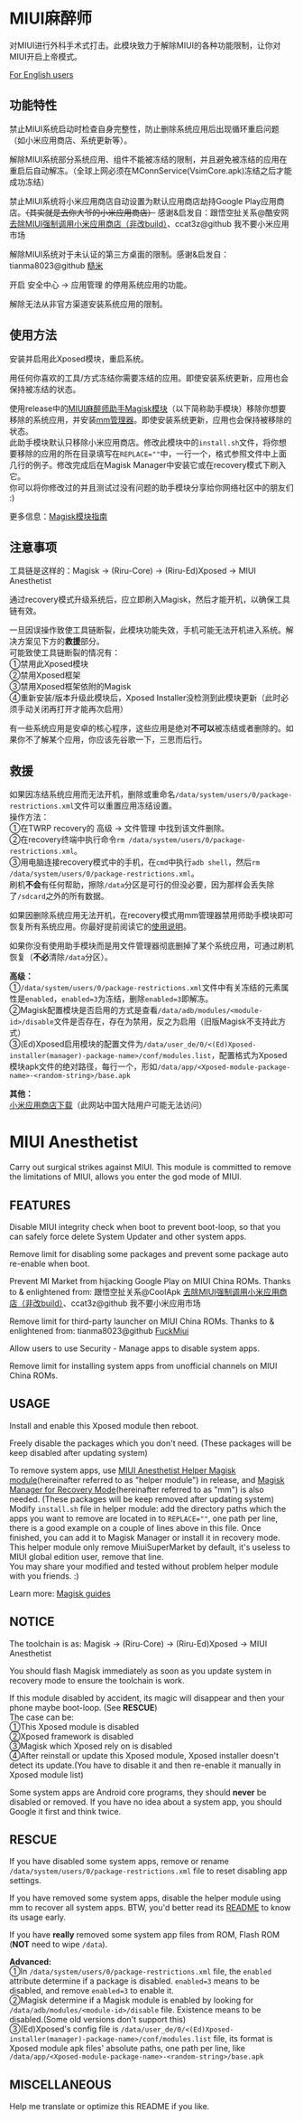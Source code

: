 # MIUI麻醉师
对MIUI进行外科手术式打击。此模块致力于解除MIUI的各种功能限制，让你对MIUI开启上帝模式。

[For English users](#EN)

## 功能特性
禁止MIUI系统启动时检查自身完整性，防止删除系统应用后出现循环重启问题（如小米应用商店、系统更新等）。

解除MIUI系统部分系统应用、组件不能被冻结的限制，并且避免被冻结的应用在重启后自动解冻。（全球上网必须在MConnService(VsimCore.apk)冻结之后才能成功冻结）

禁止MIUI系统将小米应用商店自动设置为默认应用商店劫持Google Play应用商店。~~（其实就是去你大爷的小米应用商店）~~  感谢&启发自：跟悟空扯关系@酷安网 [去除MIUI强制调用小米应用商店（非改build）](https://www.coolapk.com/feed/8492730?shareKey=MjM2ODkyMTI5Zjg4NWNlZDJhMzI~)、ccat3z@github 我不要小米应用市场

解除MIUI系统对于未认证的第三方桌面的限制。感谢&启发自：tianma8023@github [糙米](https://github.com/neoblackxt/FuckMiui) 

开启 安全中心 -> 应用管理 的停用系统应用的功能。

解除无法从非官方渠道安装系统应用的限制。

## 使用方法
安装并启用此Xposed模块，重启系统。

用任何你喜欢的工具/方式冻结你需要冻结的应用。即使安装系统更新，应用也会保持被冻结的状态。

使用release中的[MIUI麻醉师助手Magisk模块](https://github.com/neoblackxt/MIUIAnesthetist/releases/download/v2.0/MIUIAnesthetistHelperMagiskModule.zip)（以下简称助手模块）移除你想要移除的系统应用，并安装[mm管理器](https://github.com/Magisk-Modules-Repo/mm)。即使安装系统更新，应用也会保持被移除的状态。<br>
此助手模块默认只移除小米应用商店。修改此模块中的`install.sh`文件，将你想要移除的应用的所在目录填写在`REPLACE=""`中，一行一个，格式参照文件中上面几行的例子。修改完成后在Magisk Manager中安装它或在recovery模式下刷入它。<br>
你可以将你修改过的并且测试过没有问题的助手模块分享给你网络社区中的朋友们 :)


更多信息：[Magisk模块指南](https://topjohnwu.github.io/Magisk/guides.html#remove-folders)

## 注意事项
工具链是这样的：Magisk -> (Riru-Core) -> (Riru-Ed)Xposed -> MIUI Anesthetist

通过recovery模式升级系统后，应立即刷入Magisk，然后才能开机，以确保工具链有效。

一旦因误操作致使工具链断裂，此模块功能失效，手机可能无法开机进入系统。解决方案见下方的**救援**部分。<br>
可能致使工具链断裂的情况有：<br>
①禁用此Xposed模块<br>
②禁用Xposed框架<br>
③禁用Xposed框架依附的Magisk<br>
④重新安装/版本升级此模块后，Xposed Installer没检测到此模块更新（此时必须手动关闭再打开才能再次启用）

有一些系统应用是安卓的核心程序，这些应用是绝对**不可以**被冻结或者删除的。如果你不了解某个应用，你应该先谷歌一下，三思而后行。

## 救援
如果因冻结系统应用而无法开机，删除或重命名`/data/system/users/0/package-restrictions.xml`文件可以重置应用冻结设置。<br>
操作方法：<br>
①在TWRP recovery的 高级 -> 文件管理 中找到该文件删除。<br>
②在recovery终端中执行命令`rm /data/system/users/0/package-restrictions.xml`。<br>
③用电脑连接recovery模式中的手机，在`cmd`中执行`adb shell`，然后`rm /data/system/users/0/package-restrictions.xml`。<br>
刷机**不会**有任何帮助，擦除`/data`分区是可行的但没必要，因为那样会丢失除了`/sdcard`之外的所有数据。

如果因删除系统应用无法开机，在recovery模式用mm管理器禁用师助手模块即可恢复所有系统应用。你最好提前阅读它的[使用说明](https://github.com/Magisk-Modules-Repo/mm/blob/master/README.md)。

如果你没有使用助手模块而是用文件管理器彻底删掉了某个系统应用，可通过刷机恢复（**不必**清除`/data`分区）。

**高级：**<br>
①`/data/system/users/0/package-restrictions.xml`文件中有关冻结的元素属性是`enabled`，`enabled=3`为冻结，删除`enabled=3`即解冻。<br>
②Magisk配置模块是否启用的方式是查看`/data/adb/modules/<module-id>/disable`文件是否存在，存在为禁用，反之为启用（旧版Magisk不支持此方式）<br>
③(Ed)Xposed启用模块的配置文件为`/data/user_de/0/<(Ed)Xposed-installer(manager)-package-name>/conf/modules.list`，配置格式为Xposed模块apk文件的绝对路径，每行一个，形如`/data/app/<Xposed-module-package-name>-<random-string>/base.apk`<br>


**其他：**<br>
[小米应用商店下载](http://apkpure.co/xiaomi-market-com-xiaomi-market/)（此网站中国大陆用户可能无法访问）


# <a id="EN"></a>MIUI Anesthetist
Carry out surgical strikes against MIUI.  This module is committed to remove the limitations of MIUI, allows you enter the god mode of MIUI.

## FEATURES
Disable MIUI integrity check when boot to prevent boot-loop, so that you can safely force delete System Updater and other system apps.

Remove limit for disabling some packages and prevent some package auto re-enable when boot.

Prevent MI Market from hijacking Google Play on MIUI China ROMs. Thanks to & enlightened from: 跟悟空扯关系@CoolApk [去除MIUI强制调用小米应用商店（非改build）](https://www.coolapk.com/feed/8492730?shareKey=MjM2ODkyMTI5Zjg4NWNlZDJhMzI~)、ccat3z@github 我不要小米应用市场

Remove limit for third-party launcher on MIUI China ROMs. Thanks to & enlightened from: tianma8023@github [FuckMiui](https://github.com/neoblackxt/FuckMiui)

Allow users to use Security - Manage apps to disable system apps.

Remove limit for installing system apps from unofficial channels on MIUI China ROMs.

## USAGE
Install and enable this Xposed module then reboot.

Freely disable the packages which you don't need. (These packages will be keep disabled after updating system)

To remove system apps, use [MIUI Anesthetist Helper Magisk module](https://github.com/neoblackxt/MIUIAnesthetist/releases/download/v2.0/MIUIAnesthetistHelperMagiskModule.zip)(hereinafter referred to as "helper module") in release, and [Magisk Manager for Recovery Mode](https://github.com/Magisk-Modules-Repo/mm)(hereinafter referred to as "mm") is also needed. (These packages will be keep removed after updating system)<br>
Modify `install.sh` file in helper module: add the directory paths which the apps you want to remove are located in to `REPLACE=""`, one path per line, there is a good example on a couple of lines above in this file. Once finished, you can add it to Magisk Manager or install it in recovery mode.<br>
This helper module only remove MiuiSuperMarket by default, it's useless to MIUI global edition user, remove that line.<br>
You may share your modified and tested without problem helper module with you friends. :)

Learn more: [Magisk guides](https://topjohnwu.github.io/Magisk/guides.html#remove-folders)

## NOTICE
The toolchain is as: Magisk -> (Riru-Core) -> (Riru-Ed)Xposed -> MIUI Anesthetist

You should flash Magisk immediately as soon as you update system in recovery mode to ensure the toolchain is work.

If this module disabled by accident, its magic will disappear and then your phone maybe boot-loop. (See **RESCUE**)<br>
The case can be:<br>
①This Xposed module is disabled<br>
②Xposed framework is disabled<br>
③Magisk which Xposed rely on is disabled<br>
④After reinstall or update this Xposed module, Xposed installer doesn't detect its update.(You have to disable it and then re-enable it manually in Xposed module list)

Some system apps are Android core programs, they should **never** be disabled or removed. If you have no idea about a system app, you should Google it first and think twice. 

## RESCUE
If you have disabled some system apps, remove or rename `/data/system/users/0/package-restrictions.xml` file to reset disabling app settings.

If you have removed some system apps, disable the helper module using mm to recover all system apps. BTW, you'd better read its [README](https://github.com/Magisk-Modules-Repo/mm/blob/master/README.md) to know its usage early.

If you have **really** removed some system app files from ROM, Flash ROM (**NOT** need to wipe `/data`).

**Advanced:**<br>
①In `/data/system/users/0/package-restrictions.xml` file, the `enabled` attribute determine if a package is disabled. `enabled=3` means to be disabled, and remove `enabled=3` to enable it.<br>
②Magisk determine if a Magisk module is enabled by looking for `/data/adb/modules/<module-id>/disable` file. Existence means to be disabled.(Some old versions don't support this)<br>
③(Ed)Xposed's config file is `/data/user_de/0/<(Ed)Xposed-installer(manager)-package-name>/conf/modules.list` file, its format is Xposed module apk files' absolute paths, one path per line, like `/data/app/<Xposed-module-package-name>-<random-string>/base.apk`<br>

## MISCELLANEOUS
Help me translate or optimize this README if you like.
